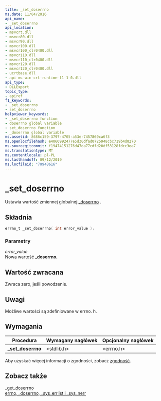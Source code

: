```yaml
---
title: _set_doserrno
ms.date: 11/04/2016
api_name:
- _set_doserrno
api_location:
- msvcrt.dll
- msvcr80.dll
- msvcr90.dll
- msvcr100.dll
- msvcr100_clr0400.dll
- msvcr110.dll
- msvcr110_clr0400.dll
- msvcr120.dll
- msvcr120_clr0400.dll
- ucrtbase.dll
- api-ms-win-crt-runtime-l1-1-0.dll
api_type:
- DLLExport
topic_type:
- apiref
f1_keywords:
- _set_doserrno
- set_doserrno
helpviewer_keywords:
- _set_doserrno function
- doserrno global variable
- set_doserrno function
- _doserrno global variable
ms.assetid: 8686c159-3797-4705-a53e-7457869ca6f3
ms.openlocfilehash: e4060992477e5d30dfad0725948cbc719b4d0270
ms.sourcegitcommit: f19474151276d47da77cdfd20df53128fdcc3ea7
ms.translationtype: MT
ms.contentlocale: pl-PL
ms.lasthandoff: 09/12/2019
ms.locfileid: "70948616"
---
```

# <a name="_set_doserrno"></a>_set_doserrno

Ustawia wartość zmiennej globalnej [_doserrno](../../c-runtime-library/errno-doserrno-sys-errlist-and-sys-nerr.md) .

## <a name="syntax"></a>Składnia

```C
errno_t _set_doserrno( int error_value );
```

### <a name="parameters"></a>Parametry

*error_value*<br/>
Nowa wartość **_doserrno**.

## <a name="return-value"></a>Wartość zwracana

Zwraca zero, jeśli powodzenie.

## <a name="remarks"></a>Uwagi

Możliwe wartości są zdefiniowane w errno. h.

## <a name="requirements"></a>Wymagania

|Procedura|Wymagany nagłówek|Opcjonalny nagłówek|
|-------------|---------------------|---------------------|
|**_set_doserrno**|\<stdlib.h>|\<errno.h>|

Aby uzyskać więcej informacji o zgodności, zobacz [zgodność](../../c-runtime-library/compatibility.md).

## <a name="see-also"></a>Zobacz także

[_get_doserrno](get-doserrno.md)<br/>
[errno, _doserrno, _sys_errlist i _sys_nerr](../../c-runtime-library/errno-doserrno-sys-errlist-and-sys-nerr.md)<br/>
